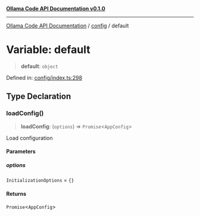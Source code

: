 [**Ollama Code API Documentation v0.1.0**](../../README.md)

***

[Ollama Code API Documentation](../../modules.md) / [config](../README.md) / default

# Variable: default

> **default**: `object`

Defined in: [config/index.ts:298](https://github.com/erichchampion/ollama-code/blob/78170438060c778413879e5a38e477096b574d9c/ollama-code/src/config/index.ts#L298)

## Type Declaration

### loadConfig()

> **loadConfig**: (`options`) => `Promise`\<`AppConfig`\>

Load configuration

#### Parameters

##### options

`InitializationOptions` = `{}`

#### Returns

`Promise`\<`AppConfig`\>
